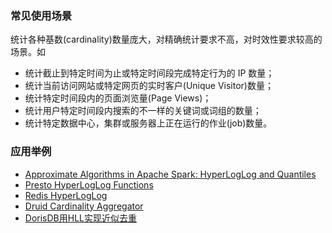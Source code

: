 ### 常见使用场景

统计各种基数(cardinality)数量庞大，对精确统计要求不高，对时效性要求较高的场景。如

- 统计截止到特定时间为止或特定时间段完成特定行为的 IP 数量；
- 统计当前访问网站或特定网页的实时客户(Unique Visitor)数量；
- 统计特定时间段内的页面浏览量(Page Views)；
- 统计用户特定时间段内搜索的不一样的关键词或词组的数量；
- 统计特定数据中心，集群或服务器上正在运行的作业(job)数量。

### 应用举例

- [Approximate Algorithms in Apache Spark: HyperLogLog and Quantiles](https://databricks.com/blog/2016/05/19/approximate-algorithms-in-apache-spark-hyperloglog-and-quantiles.html)
- [Presto HyperLogLog Functions](https://prestodb.io/docs/current/functions/hyperloglog.html)
- [Redis HyperLogLog](https://druid.apache.org/docs/latest/querying/aggregations)
- [Druid Cardinality Aggregator](https://druid.apache.org/docs/latest/querying/aggregations)
- [DorisDB用HLL实现近似去重](http://doc.dorisdb.com/2146010)